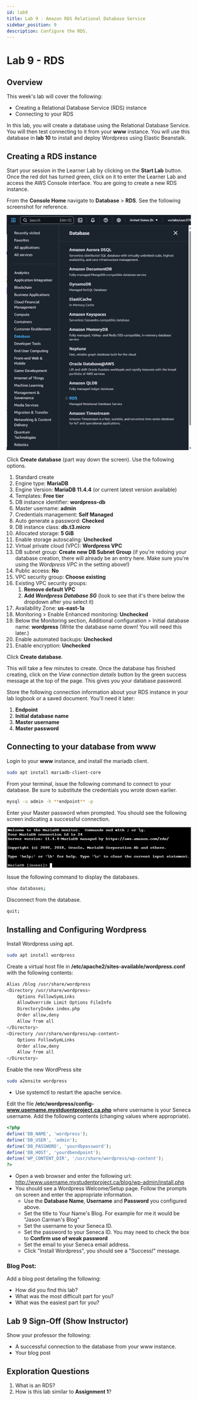```yaml
---
id: lab9
title: Lab 9 - Amazon RDS Relational Database Service
sidebar_position: 9
description: Configure the RDS.
---
```


# Lab 9 - RDS
## Overview

This week's lab will cover the following:

- Creating a Relational Database Service (RDS) instance
- Connecting to your RDS

In this lab, you will create a database using the Relational Database Service. You will then test connecting to it from your **www** instance. You will use this database in **lab 10** to install and deploy Wordpress using Elastic Beanstalk.

## Creating a RDS instance
Start your session in the Learner Lab by clicking on the **Start Lab** button. Once the red dot has turned green, click on it to enter the Learner Lab and access the AWS Console interface. You are going to create a new RDS instance.

From the **Console Home** navigate to **Database** > **RDS**. See the following screenshot for reference.

![Relational Database](/img/rds.png)

Click **Create database** (part way down the screen). Use the following options.

1. Standard create
1. Engine type: **MariaDB**
1. Engine Version: **MariaDB 11.4.4** (or current latest version available)
1. Templates: **Free tier**
1. DB instance identifier: **wordpress-db**
1. Master username: **admin**
1. Credentials management: **Self Managed**
1. Auto generate a password: **Checked**
1. DB instance class: **db.t3.micro**
1. Allocated storage: **5 GiB**
1. Enable storage autoscaling: **Unchecked**
1. Virtual private cloud (VPC): **Wordpress VPC**
1. DB subnet group: **Create new DB Subnet Group** (if you're redoing your database creation, there will already be an entry here. Make sure you're using the _Wordpress VPC_ in the setting above!)
1. Public access: **No**
1. VPC security group: **Choose existing**
1. Existing VPC security groups:
   1. **Remove default VPC**
   1. **Add _Wordpress Database SG_** (look to see that it's there below the dropdown after you select it)
1. Availability Zone: **us-east-1a**
1. Monitoring > Enable Enhanced monitoring: **Unchecked**
1. Below the Monitoring section, Additional configuration > Initial database name: **wordpress** (Write the database name down! You will need this later.)
1. Enable automated backups: **Unchecked**
1. Enable encryption: **Unchecked**

Click **Create database**.

This will take a few minutes to create. Once the database has finished creating, click on the _View connection details_ button by the green success message at the top of the page. This gives you your database password.

Store the following connection information about your RDS instance in your lab logbook or a saved document. You'll need it later:

1. **Endpoint**
1. **Initial database name**
1. **Master username**
1. **Master password**

## Connecting to your database from www
Login to your **www** instance, and install the mariadb client.

```bash
sudo apt install mariadb-client-core
```

From your terminal, issue the following command to connect to your database. Be sure to substitute the credentials you wrote down earlier.

```bash
mysql -u admin -h **endpoint** -p
```

Enter your Master password when prompted. You should see the following screen indicating a successful connection.

![MariaDB connected](/img/mariadb-connect.png)

Issue the following command to display the databases.

```bash
show databases;
```

Disconnect from the database.

```bash
quit;
```

## Installing and Configuring Wordpress

Install Wordpress using apt.
```bash
sudo apt install wordpress
```

Create a virtual host file in **/etc/apache2/sites-available/wordpress.conf** with the following contents:

```bash
Alias /blog /usr/share/wordpress
<Directory /usr/share/wordpress>
    Options FollowSymLinks
    AllowOverride Limit Options FileInfo
    DirectoryIndex index.php
    Order allow,deny
    Allow from all
</Directory>
<Directory /usr/share/wordpress/wp-content>
    Options FollowSymLinks
    Order allow,deny
    Allow from all
</Directory>
```

Enable the new WordPress site

```bash
sudo a2ensite wordpress
```

- Use systemctl to restart the apache service.

Edit the file **/etc/wordpress/config-www.username.mystduentproject.ca.php** where username is your Seneca username. Add the following contents (changing values where appropriate).

```php
<?php
define('DB_NAME', 'wordpress');
define('DB_USER', 'admin');
define('DB_PASSWORD', 'yourdbpassword');
define('DB_HOST', 'yourdbendpoint');
define('WP_CONTENT_DIR', '/usr/share/wordpress/wp-content');
?>
```

- Open a web browser and enter the following url: http://www.username.mystudentproject.ca/blog/wp-admin/install.php
- You should see a Wordpress Welcome/Setup page. Follow the prompts on screen and enter the appropriate information.
  - Use the **Database Name**, **Username** and **Password** you configured above.
  - Set the title to Your Name's Blog. For example for me it would be "Jason Carman's Blog"
  - Set the username to your Seneca ID.
  - Set the password to your Seneca ID. You may need to check the box to **Confirm use of weak password**
  - Set the email to your Seneca email address.
  - Click "Install Wordpress", you should see a "Success!" message.

### Blog Post:
Add a blog post detailing the following:

- How did you find this lab?
- What was the most difficult part for you?
- What was the easiest part for you?

## Lab 9 Sign-Off (Show Instructor)

Show your professor the following:

- A successful connection to the database from your www instance.
- Your blog post

## Exploration Questions

1. What is an RDS?
1. How is this lab similar to **Assignment 1**?
